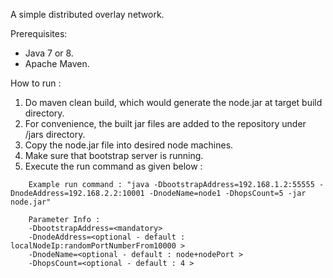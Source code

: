 
A simple distributed overlay network.

Prerequisites:

- Java 7 or 8.
- Apache Maven.

How to run :

1. Do maven clean build, which would generate the node.jar at target build directory. 
2. For convenience, the built jar files are added to the repository under /jars directory.
3. Copy the node.jar file into desired node machines.
4. Make sure that bootstrap server is running.
5. Execute the run command as given below :

````
    Example run command : "java -DbootstrapAddress=192.168.1.2:55555 -DnodeAddress=192.168.2.2:10001 -DnodeName=node1 -DhopsCount=5 -jar node.jar" 
    
    Parameter Info : 
    -DbootstrapAddress=<mandatory> 
    -DnodeAddress=<optional - default : localNodeIp:randomPortNumberFrom10000 > 
    -DnodeName=<optional - default : node+nodePort > 
    -DhopsCount=<optional - default : 4 >
````
